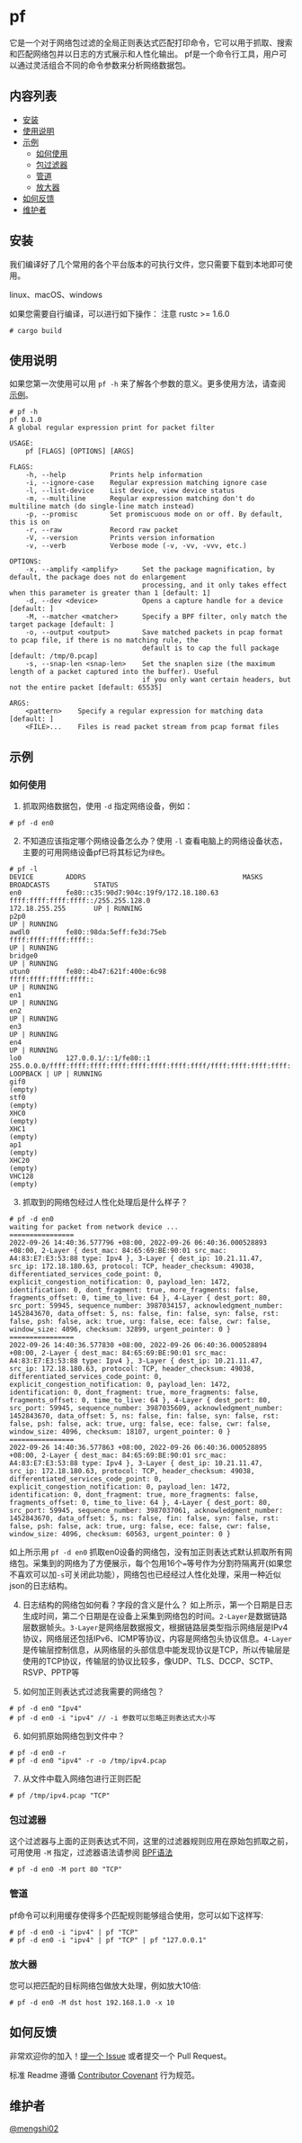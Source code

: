 # pf
它是一个对于网络包过滤的全局正则表达式匹配打印命令，它可以用于抓取、搜索和匹配网络包并以日志的方式展示和人性化输出。 pf是一个命令行工具，用户可以通过灵活组合不同的命令参数来分析网络数据包。

## 内容列表
- [安装](#安装)
- [使用说明](#使用说明)
- [示例](#示例)
    - [如何使用](#如何使用) 
    - [包过滤器](#包过滤器)
    - [管道](#管道)
    - [放大器](#放大器)
- [如何反馈](#如何反馈)
- [维护者](#维护者)

## 安装
我们编译好了几个常用的各个平台版本的可执行文件，您只需要下载到本地即可使用。

linux、macOS、windows

如果您需要自行编译，可以进行如下操作：
注意 rustc >= 1.6.0

```shell
# cargo build
```

## 使用说明
如果您第一次使用可以用 `pf -h` 来了解各个参数的意义。更多使用方法，请查阅[示例](#示例)。
```shell
# pf -h
pf 0.1.0
A global regular expression print for packet filter

USAGE:
    pf [FLAGS] [OPTIONS] [ARGS]

FLAGS:
    -h, --help           Prints help information
    -i, --ignore-case    Regular expression matching ignore case
    -l, --list-device    List device, view device status
    -m, --multiline      Regular expression matching don't do multiline match (do single-line match instead)
    -p, --promisc        Set promiscuous mode on or off. By default, this is on
    -r, --raw            Record raw packet
    -V, --version        Prints version information
    -v, --verb           Verbose mode (-v, -vv, -vvv, etc.)

OPTIONS:
    -x, --amplify <amplify>      Set the package magnification, by default, the package does not do enlargement
                                 processing, and it only takes effect when this parameter is greater than 1 [default: 1]
    -d, --dev <device>           Opens a capture handle for a device [default: ]
    -M, --matcher <matcher>      Specify a BPF filter, only match the target package [default: ]
    -o, --output <output>        Save matched packets in pcap format to pcap file, if there is no matching rule, the
                                 default is to cap the full package [default: /tmp/0.pcap]
    -s, --snap-len <snap-len>    Set the snaplen size (the maximum length of a packet captured into the buffer). Useful
                                 if you only want certain headers, but not the entire packet [default: 65535]

ARGS:
    <pattern>    Specify a regular expression for matching data [default: ]
    <FILE>...    Files is read packet stream from pcap format files
```

## 示例
### 如何使用
1. 抓取网络数据包，使用 `-d` 指定网络设备，例如：
```shell
# pf -d en0
```

2. 不知道应该指定哪个网络设备怎么办？使用 `-l` 查看电脑上的网络设备状态，主要的可用网络设备pf已将其标记为`绿色`。
```shell
# pf -l
DEVICE        ADDRS                                       MASKS                                                                     BROADCASTS           STATUS                      
en0           fe80::c35:90d7:904c:19f9/172.18.180.63      ffff:ffff:ffff:ffff::/255.255.128.0                                       172.18.255.255       UP | RUNNING                
p2p0                                                                                                                                                     UP | RUNNING                
awdl0         fe80::98da:5eff:fe3d:75eb                   ffff:ffff:ffff:ffff::                                                                          UP | RUNNING                
bridge0                                                                                                                                                  UP | RUNNING                
utun0         fe80::4b47:621f:400e:6c98                   ffff:ffff:ffff:ffff::                                                                          UP | RUNNING                
en1                                                                                                                                                      UP | RUNNING                
en2                                                                                                                                                      UP | RUNNING                
en3                                                                                                                                                      UP | RUNNING                
en4                                                                                                                                                      UP | RUNNING                
lo0           127.0.0.1/::1/fe80::1                       255.0.0.0/ffff:ffff:ffff:ffff:ffff:ffff:ffff:ffff/ffff:ffff:ffff:ffff::                        LOOPBACK | UP | RUNNING     
gif0                                                                                                                                                     (empty)                     
stf0                                                                                                                                                     (empty)                     
XHC0                                                                                                                                                     (empty)                     
XHC1                                                                                                                                                     (empty)                     
ap1                                                                                                                                                      (empty)                     
XHC20                                                                                                                                                    (empty)                     
VHC128                                                                                                                                                   (empty) 
```

3. 抓取到的网络包经过人性化处理后是什么样子？
```shell
# pf -d en0
waiting for packet from network device ...
================
2022-09-26 14:40:36.577796 +08:00, 2022-09-26 06:40:36.000528893 +08:00, 2-Layer { dest_mac: 84:65:69:BE:90:01 src_mac: A4:83:E7:E3:53:88 type: Ipv4 }, 3-Layer { dest_ip: 10.21.11.47, src_ip: 172.18.180.63, protocol: TCP, header_checksum: 49038, differentiated_services_code_point: 0, explicit_congestion_notification: 0, payload_len: 1472, identification: 0, dont_fragment: true, more_fragments: false, fragments_offset: 0, time_to_live: 64 }, 4-Layer { dest_port: 80, src_port: 59945, sequence_number: 3987034157, acknowledgment_number: 1452843670, data_offset: 5, ns: false, fin: false, syn: false, rst: false, psh: false, ack: true, urg: false, ece: false, cwr: false, window_size: 4096, checksum: 32899, urgent_pointer: 0 }
================
2022-09-26 14:40:36.577830 +08:00, 2022-09-26 06:40:36.000528894 +08:00, 2-Layer { dest_mac: 84:65:69:BE:90:01 src_mac: A4:83:E7:E3:53:88 type: Ipv4 }, 3-Layer { dest_ip: 10.21.11.47, src_ip: 172.18.180.63, protocol: TCP, header_checksum: 49038, differentiated_services_code_point: 0, explicit_congestion_notification: 0, payload_len: 1472, identification: 0, dont_fragment: true, more_fragments: false, fragments_offset: 0, time_to_live: 64 }, 4-Layer { dest_port: 80, src_port: 59945, sequence_number: 3987035609, acknowledgment_number: 1452843670, data_offset: 5, ns: false, fin: false, syn: false, rst: false, psh: false, ack: true, urg: false, ece: false, cwr: false, window_size: 4096, checksum: 18107, urgent_pointer: 0 }
================
2022-09-26 14:40:36.577863 +08:00, 2022-09-26 06:40:36.000528895 +08:00, 2-Layer { dest_mac: 84:65:69:BE:90:01 src_mac: A4:83:E7:E3:53:88 type: Ipv4 }, 3-Layer { dest_ip: 10.21.11.47, src_ip: 172.18.180.63, protocol: TCP, header_checksum: 49038, differentiated_services_code_point: 0, explicit_congestion_notification: 0, payload_len: 1472, identification: 0, dont_fragment: true, more_fragments: false, fragments_offset: 0, time_to_live: 64 }, 4-Layer { dest_port: 80, src_port: 59945, sequence_number: 3987037061, acknowledgment_number: 1452843670, data_offset: 5, ns: false, fin: false, syn: false, rst: false, psh: false, ack: true, urg: false, ece: false, cwr: false, window_size: 4096, checksum: 60563, urgent_pointer: 0 }
```

如上所示用 `pf -d en0` 抓取en0设备的网络包，没有加正则表达式默认抓取所有网络包。采集到的网络为了方便展示，每个包用16个`=`等号作为分割符隔离开(如果您不喜欢可以加`-s`可关闭此功能），网络包也已经经过人性化处理，采用一种近似json的日志结构。

4. 日志结构的网络包如何看？字段的含义是什么？
如上所示，第一个日期是日志生成时间，第二个日期是在设备上采集到网络包的时间。`2-Layer`是数据链路层数据帧头。`3-Layer`是网络层数据报文，根据链路层类型指示网络层是IPv4协议，网络层还包括IPv6、ICMP等协议，内容是网络包头协议信息。`4-Layer`是传输层控制信息，从网络层的头部信息中能发现协议是TCP，所以传输层是使用的TCP协议，传输层的协议比较多，像UDP、TLS、DCCP、SCTP、RSVP、PPTP等

6. 如何加正则表达式过滤我需要的网络包？
```shell
# pf -d en0 "Ipv4"
# pf -d en0 -i "ipv4" // -i 参数可以忽略正则表达式大小写
```

6. 如何抓原始网络包到文件中？
```shell
# pf -d en0 -r
# pf -d en0 "ipv4" -r -o /tmp/ipv4.pcap
```

7. 从文件中载入网络包进行正则匹配
```shell
# pf /tmp/ipv4.pcap "TCP"
```

### 包过滤器
这个过滤器与上面的正则表达式不同，这里的过滤器规则应用在原始包抓取之前，可用使用 `-M` 指定，过滤器语法请参阅 [BPF语法](https://www.ibm.com/docs/en/qsip/7.4?topic=queries-berkeley-packet-filters)
```shell
# pf -d en0 -M port 80 "TCP" 
```

### 管道
pf命令可以利用缓存使得多个匹配规则能够组合使用，您可以如下这样写:
```shell
# pf -d en0 -i "ipv4" | pf "TCP"
# pf -d en0 -i "ipv4" | pf "TCP" | pf "127.0.0.1"
```

### 放大器
您可以把匹配的目标网络包做放大处理，例如放大10倍:
```shell
# pf -d en0 -M dst host 192.168.1.0 -x 10
```

## 如何反馈

非常欢迎你的加入！[提一个 Issue](https://github.com/mengshi02/pf/issues/new) 或者提交一个 Pull Request。

标准 Readme 遵循 [Contributor Covenant](http://contributor-covenant.org/version/1/3/0/) 行为规范。


## 维护者
[@mengshi02](https://github.com/mengshi02)

